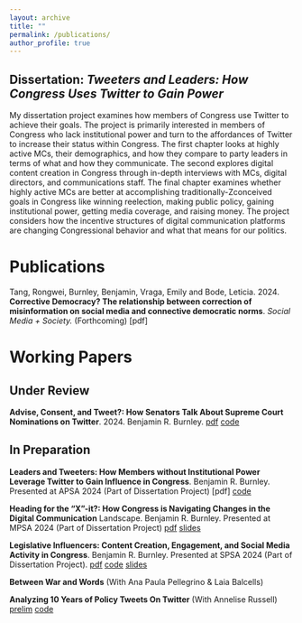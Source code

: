 ```yaml
---
layout: archive
title: ""
permalink: /publications/
author_profile: true
---
```


## Dissertation: *Tweeters and Leaders: How Congress Uses Twitter to Gain Power*
My dissertation project examines how members of Congress use Twitter to achieve their goals. The project is primarily interested in members of Congress who lack institutional power and turn to the affordances of Twitter to increase their status within Congress. The first chapter looks at highly active MCs, their demographics, and how they compare to party leaders in terms of what and how they communicate. The second explores digital content creation in Congress through in-depth interviews with MCs, digital directors, and communications staff. The final chapter examines whether highly active MCs are better at accomplishing traditionally-Zconceived goals in Congress like winning reelection, making public policy, gaining institutional power, getting media coverage, and raising money. The project considers how the incentive structures of digital communication platforms are changing Congressional behavior and what that means for our politics. 

# Publications

Tang, Rongwei, Burnley, Benjamin, Vraga, Emily and Bode, Leticia. 2024. 
**Corrective Democracy? The relationship between correction of misinformation on social media and connective democratic norms**.
*Social Media + Society.* (Forthcoming) [pdf]

# Working Papers 

## Under Review
**Advise, Consent, and Tweet?: How Senators Talk About Supreme Court Nominations on Twitter**. 2024.
Benjamin R. Burnley. [pdf](/files/advise_consent_tweet.pdf) [code](https://github.com/benjaminrburnley/advise_consent_tweet)


## In Preparation
**Leaders and Tweeters: How Members without Institutional Power Leverage Twitter to Gain Influence in Congress**. 
Benjamin R. Burnley. Presented at APSA 2024 (Part of Dissertation Project) [pdf] [code](https://github.com/benjaminrburnley/dissertation)

**Heading for the “X”-it?: How Congress is Navigating Changes in the Digital Communication**
Landscape. Benjamin R. Burnley. Presented at MPSA 2024 (Part of Dissertation Project) [pdf](/files/ch3_paper.pdf) [slides](/files/ch3_slides.pdf)

**Legislative Influencers: Content Creation, Engagement, and Social Media Activity in Congress**. 
Benjamin R. Burnley. Presented at SPSA 2024 (Part of Dissertation Project). [pdf](/files/ch2_paper.pdf) [code](https://github.com/benjaminrburnley/dissertation) [slides](/files/ch2_slides.pdf)

**Between War and Words** (With Ana Paula Pellegrino & Laia Balcells)

**Analyzing 10 Years of Policy Tweets On Twitter** (With Annelise Russell) [prelim](/files/descriptive_analysis_v1.html) [code](https://github.com/benjaminrburnley/policy_tweets_project)

